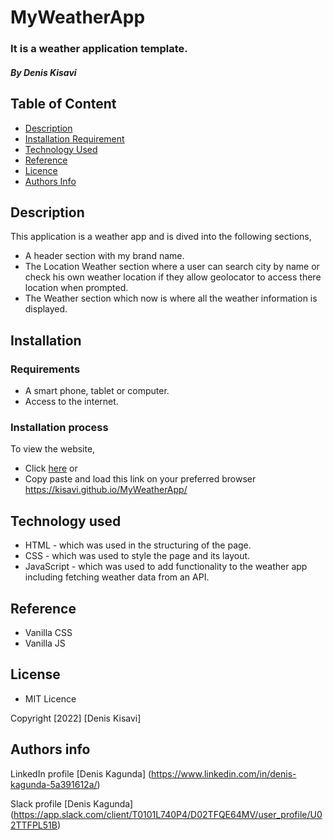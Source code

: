 # MyWeatherApp
### It is a weather application template.
##### By Denis Kisavi

## Table of Content

+ [Description](#description)
+ [Installation Requirement](#installation)
+ [Technology Used](#technology-used)
+ [Reference](#reference)
+ [Licence](#licence)
+ [Authors Info](#author-Info)

## Description
This application is a weather app and is dived into the following sections,
 + A header section with my brand name.
 + The Location Weather section where a user can search city by name or check his own weather location if they allow geolocator to access there location when prompted.
 + The Weather section which now is where all the weather information is displayed.
  
 ## Installation
  
 ### Requirements
  + A smart phone, tablet or computer.
  + Access to the internet.
  
  ### Installation process
  To view the website,
  + Click <a href="https://kisavi.github.io/MyWeatherApp/">here</a> or
  + Copy paste and load this link on your preferred browser https://kisavi.github.io/MyWeatherApp/
  
  ## Technology used
  + HTML - which was used in the structuring of the page.
  + CSS - which was used to style the page and its layout.
  + JavaScript - which was used to add functionality to the weather app including fetching weather data from an API.
  
  ## Reference
  + Vanilla CSS
  + Vanilla JS
  
  ## License
  + MIT Licence
  
Copyright [2022] [Denis Kisavi]

## Authors info

LinkedIn profile [Denis Kagunda] (https://www.linkedin.com/in/denis-kagunda-5a391612a/)

Slack profile [Denis Kagunda] (https://app.slack.com/client/T0101L740P4/D02TFQE64MV/user_profile/U02TTFPL51B)


